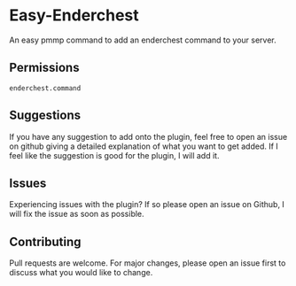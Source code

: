 # Easy-Enderchest
An easy pmmp command to add an enderchest command to your server.

## Permissions
``enderchest.command``

## Suggestions
If you have any suggestion to add onto the plugin, feel free to open an issue on github giving a detailed explanation of what you want to get added. If I feel like the suggestion is good for the plugin, I will add it.

## Issues
Experiencing issues with the plugin? If so please open an issue on Github, I will fix the issue as soon as possible.

## Contributing
Pull requests are welcome. For major changes, please open an issue first to discuss what you would like to change.

